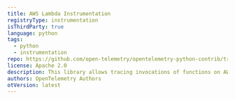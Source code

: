 ```yaml
---
title: AWS Lambda Instrumentation
registryType: instrumentation
isThirdParty: true
language: python
tags:
  - python
  - instrumentation
repo: https://github.com/open-telemetry/opentelemetry-python-contrib/tree/main/instrumentation/opentelemetry-instrumentation-aws-lambda
license: Apache 2.0
description: This library allows tracing invocations of functions on AWS Lambda.
authors: OpenTelemetry Authors
otVersion: latest
---
```

